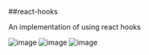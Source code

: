 ##react-hooks

An implementation of using react hooks

![image](https://user-images.githubusercontent.com/36519974/166882147-2b9b2046-4c8e-48fb-a474-de0b654fc744.png)
![image](https://user-images.githubusercontent.com/36519974/166882176-048a85ba-9ad8-45bb-835d-1cab16dfcfdd.png)
![image](https://user-images.githubusercontent.com/36519974/166882245-2ff18d6b-8b2a-41b6-84c0-8d230ff80d3a.png)
